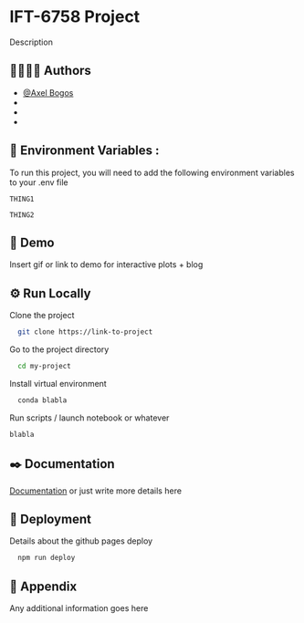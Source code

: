 # IFT-6758 Project

Description

## 👩‍🔬👨‍🔬 Authors

- [@Axel Bogos](https://www.github.com/AxelBogos)
-
-
-

## 📐 Environment Variables :

To run this project, you will need to add the following environment variables to your .env file

`THING1`

`THING2`

## 👀️ Demo

Insert gif or link to demo for interactive plots + blog[](https://)

## ⚙️ Run Locally

Clone the project

```bash
  git clone https://link-to-project
```

Go to the project directory

```bash
  cd my-project
```

Install virtual environment

```bash
  conda blabla
```

Run scripts / launch notebook or whatever

```bash
blabla
```

## ✒️ Documentation

[Documentation](https://linktodocumentation) or just write more details here

## 📡 Deployment

Details about the github pages deploy

```bash
  npm run deploy
```

## 🔨 Appendix

Any additional information goes here
